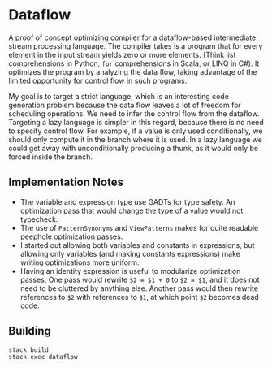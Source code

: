 # Dataflow

A proof of concept optimizing compiler for a dataflow-based intermediate stream
processing language. The compiler takes is a program that for every element in
the input stream yields zero or more elements. (Think list comprehensions in
Python, `for` comprehensions in Scala, or LINQ in C#). It optimizes the program
by analyzing the data flow, taking advantage of the limited opportunity for
control flow in such programs.

My goal is to target a strict language, which is an interesting code generation
problem because the data flow leaves a lot of freedom for scheduling operations.
We need to infer the control flow from the dataflow. Targeting a lazy language
is simpler in this regard, because there is no need to specify control flow.
For example, if a value is only used conditionally, we should only compute
it in the branch where it is used. In a lazy language we could get away with
unconditionally producing a thunk, as it would only be forced inside the branch.

## Implementation Notes

 * The variable and expression type use GADTs for type safety. An optimization
   pass that would change the type of a value would not typecheck.
 * The use of `PatternSynonyms` and `ViewPatterns` makes for quite readable
   peephole optimization passes.
 * I started out allowing both variables and constants in expressions, but
   allowing only variables (and making constants expressions) make writing
   optimizations more uniform.
 * Having an identity expression is useful to modularize optimization passes.
   One pass would rewrite `$2 = $1 + 0` to `$2 = $1`, and it does not need to
   be cluttered by anything else. Another pass would then rewrite references to
   `$2` with references to `$1`, at which point `$2` becomes dead code.

## Building

    stack build
    stack exec dataflow

